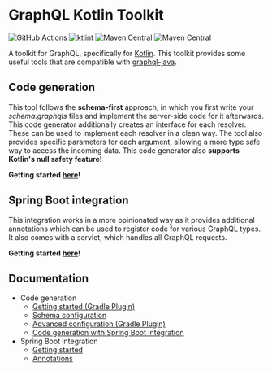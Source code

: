 # GraphQL Kotlin Toolkit
![GitHub Actions](https://github.com/AurityLab/graphql-kotlin-toolkit/workflows/Gradle/badge.svg)
[![ktlint](https://img.shields.io/badge/code%20style-%E2%9D%A4-FF4081.svg)](https://ktlint.github.io/)
![Maven Central](https://img.shields.io/maven-central/v/com.auritylab.graphql-kotlin-toolkit/codegen?label=code%20generation)
![Maven Central](https://img.shields.io/maven-central/v/com.auritylab.graphql-kotlin-toolkit/spring-boot?label=spring%20boot%20starter)

A toolkit for GraphQL, specifically for [Kotlin](https://kotlinlang.org/). This toolkit provides some useful tools that are compatible with [graphql-java](https://github.com/graphql-java/graphql-java).

## Code generation
This tool follows the **schema-first** approach, in which you first write your *schema.graphqls* files and implement the server-side code for it afterwards.
This code generator additionally creates an interface for each resolver. 
These can be used to implement each resolver in a clean way. The tool also provides specific parameters for each argument, allowing a more type safe way to access the incoming data.
This code generator also **supports Kotlin's null safety feature**!

**Getting started [here](docs/codegen/gettings-started.md)!**


## Spring Boot integration
This integration works in a more opinionated way as it provides additional annotations which can be used to register code for various GraphQL types.
It also comes with a servlet, which handles all GraphQL requests.

**Getting started [here](docs/spring-boot-integration/getting-started.md)!**


## Documentation
* Code generation
    * [Getting started (Gradle Plugin)](docs/codegen/gettings-started.md)
    * [Schema configuration](docs/codegen/schema-configuration.md)
    * [Advanced configuration (Gradle Plugin)](docs/codegen/advanced-configuration.md)
    * [Code generation with Spring Boot integration](docs/codegen/code-generation-with-spring-boot-integration.md)
* Spring Boot integration
    * [Getting started](docs/spring-boot-integration/getting-started.md)
    * [Annotations](docs/spring-boot-integration/annotations.md)
